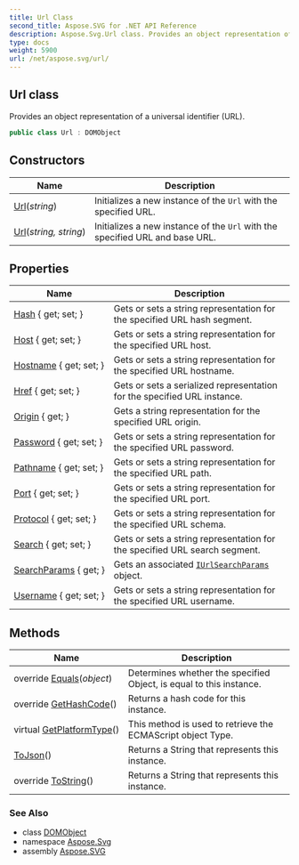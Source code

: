 ```yaml
---
title: Url Class
second_title: Aspose.SVG for .NET API Reference
description: Aspose.Svg.Url class. Provides an object representation of a universal identifier URL
type: docs
weight: 5900
url: /net/aspose.svg/url/
---
```

## Url class

Provides an object representation of a universal identifier (URL).

```csharp
public class Url : DOMObject
```

## Constructors

| Name | Description |
| --- | --- |
| [Url](url/#constructor)(*string*) | Initializes a new instance of the `Url` with the specified URL. |
| [Url](url/#constructor_1)(*string, string*) | Initializes a new instance of the `Url` with the specified URL and base URL. |

## Properties

| Name | Description |
| --- | --- |
| [Hash](../../aspose.svg/url/hash/) { get; set; } | Gets or sets a string representation for the specified URL hash segment. |
| [Host](../../aspose.svg/url/host/) { get; set; } | Gets or sets a string representation for the specified URL host. |
| [Hostname](../../aspose.svg/url/hostname/) { get; set; } | Gets or sets a string representation for the specified URL hostname. |
| [Href](../../aspose.svg/url/href/) { get; set; } | Gets or sets a serialized representation for the specified URL instance. |
| [Origin](../../aspose.svg/url/origin/) { get; } | Gets a string representation for the specified URL origin. |
| [Password](../../aspose.svg/url/password/) { get; set; } | Gets or sets a string representation for the specified URL password. |
| [Pathname](../../aspose.svg/url/pathname/) { get; set; } | Gets or sets a string representation for the specified URL path. |
| [Port](../../aspose.svg/url/port/) { get; set; } | Gets or sets a string representation for the specified URL port. |
| [Protocol](../../aspose.svg/url/protocol/) { get; set; } | Gets or sets a string representation for the specified URL schema. |
| [Search](../../aspose.svg/url/search/) { get; set; } | Gets or sets a string representation for the specified URL search segment. |
| [SearchParams](../../aspose.svg/url/searchparams/) { get; } | Gets an associated [`IUrlSearchParams`](../iurlsearchparams/) object. |
| [Username](../../aspose.svg/url/username/) { get; set; } | Gets or sets a string representation for the specified URL username. |

## Methods

| Name | Description |
| --- | --- |
| override [Equals](../../aspose.svg/url/equals/)(*object*) | Determines whether the specified Object, is equal to this instance. |
| override [GetHashCode](../../aspose.svg/url/gethashcode/)() | Returns a hash code for this instance. |
| virtual [GetPlatformType](../../aspose.svg.dom/domobject/getplatformtype/)() | This method is used to retrieve the ECMAScript object Type. |
| [ToJson](../../aspose.svg/url/tojson/)() | Returns a String that represents this instance. |
| override [ToString](../../aspose.svg/url/tostring/)() | Returns a String that represents this instance. |

### See Also

* class [DOMObject](../../aspose.svg.dom/domobject/)
* namespace [Aspose.Svg](../../aspose.svg/)
* assembly [Aspose.SVG](../../)
